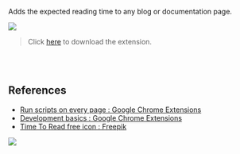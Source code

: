 Adds the expected reading time to any blog or documentation page.

[![](https://i.imgur.com/tqTuWS8.png)][download]

> Click [here][download] to download the extension.

<br>
<br>


## References

- [Run scripts on every page : Google Chrome Extensions](https://developer.chrome.com/docs/extensions/mv3/getstarted/tut-reading-time/)
- [Development basics : Google Chrome Extensions](https://developer.chrome.com/docs/extensions/mv3/getstarted/development-basics/)
- [Time To Read free icon : Freepik](https://www.flaticon.com/free-icon/time-to-read_10292119)

![](https://ga-beacon.deno.dev/G-4NEP5LC20N:1fbE9YTHTw2pzxI6HO33Mw/github.com/pantryf/reading-time.chrome)

[download]: https://github.com/wolfram77/chrome-reading-time/releases/download/v0.1/chrome-reading-time.crx
